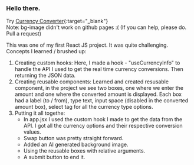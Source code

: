 ### Hello there.

Try [Currency Converter](https://tabin9.github.io/Currency-Converter/){:target="_blank"}  
Note: bg-image didn't work on github pages :(       (If you can help, please do. Pull a request)

This was one of my first React JS project. It was quite challenging. Concepts I learned / brushed up:

1. Creating custom hooks: 
    Here, I made a hook - "useCurrencyInfo" to handle the API I used to get the real time currency 
    conversions. Then returning the JSON data.
2. Creating reusable components: 
    Learned and created resusable component, in the project we see two 
    boxes, one where we enter the amount and one where the converted amount is displayed. Each box had
    a label (to / from), type text, input space (disabled in the converted amount box), select tag for 
    all the currency type options.
3. Putting it all togethe: 
    - In app.jsx I used the custom hook I made to get the data from the API. I got all the currency 
    options and their respective conversion values.
    - Swap button was pretty straight forward.
    - Added an AI generated background image.
    - Using the reusable boxes with relative arguments.
    - A submit button to end it.
